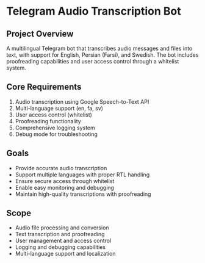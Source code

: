 # Telegram Audio Transcription Bot

## Project Overview
A multilingual Telegram bot that transcribes audio messages and files into text, with support for English, Persian (Farsi), and Swedish. The bot includes proofreading capabilities and user access control through a whitelist system.

## Core Requirements
1. Audio transcription using Google Speech-to-Text API
2. Multi-language support (en, fa, sv)
3. User access control (whitelist)
4. Proofreading functionality
5. Comprehensive logging system
6. Debug mode for troubleshooting

## Goals
- Provide accurate audio transcription
- Support multiple languages with proper RTL handling
- Ensure secure access through whitelist
- Enable easy monitoring and debugging
- Maintain high-quality transcriptions with proofreading

## Scope
- Audio file processing and conversion
- Text transcription and proofreading
- User management and access control
- Logging and debugging capabilities
- Multi-language support and localization
